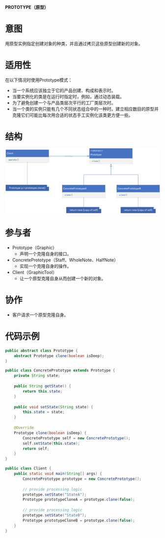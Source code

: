 **PROTOTYPE（原型）**

# 意图

用原型实例指定创建对象的种类，并且通过拷贝这些原型创建新的对象。

# 适用性

在以下情况时使用Prototype模式：

* 当一个系统应该独立于它的产品创建、构成和表示时。
* 当要实例化的类是在运行时指定时，例如，通过动态装载。
* 为了避免创建一个与产品类层次平行的工厂类层次时。
* 当一个类的实例只能有几个不同状态组合中的一种时。建立相应数目的原型并克隆它们可能比每次用合适的状态手工实例化该类更方便一些。

# 结构

![class diagram](./assets/class.png)

# 参与者

* Prototype（Graphic）
    * 声明一个克隆自身的接口。
* ConcretePrototype（Staff、WholeNote、HalfNote）
    * 实现一个克隆自身的操作。
* Client（GraphicTool）
    * 让一个原型克隆自身从而创建一个新的对象。

# 协作

* 客户请求一个原型克隆自身。

# 代码示例

```java
public abstract class Prototype {
    abstract Prototype clone(boolean isDeep);
}
```

```java
public class ConcretePrototype extends Prototype {
    private String state;

    public String getState() {
        return this.state;
    }

    public void setState(String state) {
        this.state = state;
    }

    @Override
    Prototype clone(boolean isDeep) {
        ConcretePrototype self = new ConcretePrototype();
        self.setState(this.state);
        return self;
    }
}
```

```java
public class Client {
    public static void main(String[] args) {
        ConcretePrototype prototype = new ConcretePrototype();

        // provide processing logic
        prototype.setState("StateA");
        Prototype prototypeCloneA = prototype.clone(false);

        // provide processing logic
        prototype.setState("StateB");
        Prototype prototypeCloneB = prototype.clone(false);
    }
}
```
